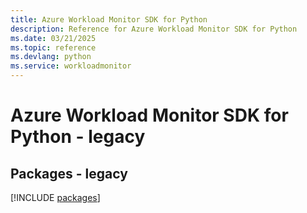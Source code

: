 ```yaml
---
title: Azure Workload Monitor SDK for Python
description: Reference for Azure Workload Monitor SDK for Python
ms.date: 03/21/2025
ms.topic: reference
ms.devlang: python
ms.service: workloadmonitor
---
```

# Azure Workload Monitor SDK for Python - legacy
## Packages - legacy
[!INCLUDE [packages](workload-monitor-index.md)]